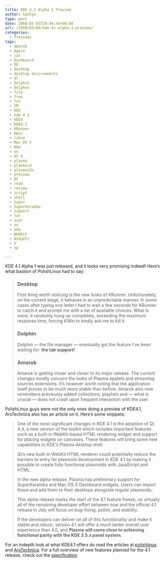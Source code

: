 ```yaml
---
title: KDE 4.1 Alpha 1 Preview
author: Sathya
type: post
date: 2008-05-03T20:44:44+00:00
url: /2008/05/04/kde-41-alpha-1-preview/
categories:
  - Previews
tags:
  - Amarok
  - Apple
  - cat
  - Dashboard
  - DE
  - Desktop
  - desktop environments
  - dl
  - Dolphin
  - Dolphon
  - file
  - free
  - fun
  - IM
  - KDE
  - kde 4.1
  - KDE4
  - KDE4.1
  - KRunner
  - KWin
  - linux
  - Mac OS X
  - New
  - os
  - OS X
  - plasma
  - plasmoid
  - plasmoids
  - preview
  - Qt
  - read
  - review
  - script
  - shell
  - Super
  - SuperKaramba
  - support
  - tar
  - user
  - ux
  - web
  - WebKit
  - Widgets
  - X
  - xp

---
```

KDE 4.1 Alpha 1 was just released, and it looks very promising indeed! Here&#8217;s what bastion of PolishLinux had to say:

> ### Desktop
> 
> First thing worth noticing is the new looks of KRunner. Unfortunately, on the current stage, it behaves in an unpredictable manner. In some cases after typing one letter I had to wait a few seconds for KRunner to catch it and prompt me with a list of available choices. What is more, it randomly hung up completely, exceeding the maximum response time, forcing KWin to kindly ask me to kill it.
> 
> <!--more-->
> 
> ### Dolphin
> 
> Dolphin — the file manager — eventually got the feature I’ve been waiting for: **the tab support!**
> 
> ### Amarok

> Amarok is getting closer and closer to its major release. The current changes mostly concern the looks of Plasma applets and streaming sources extensions. It’s however worth noting that the application itself proves to be much more stable than before. Amarok also now remembers previously added collections, playlists and — what is crucial — does not crash upon frequent interaction with the user

PolishLinux guys were not the only ones doing a preview of KDE4.1, ArsTechnica also has an article on it. Here&#8217;s some snippets:

> One of the most significant changes in KDE 4.1 is the adoption of Qt 4.4, a new version of the toolkit which includes important features such as a built-in WebKit-based HTML rendering widget and support for placing widgets on canvases. These features will bring some new capabilities to KDE&#8217;s Plasma desktop shell.
> 
> Qt&#8217;s new built-in WebKit HTML renderer could potentially reduce the barriers to entry for plasmoid development in KDE 4.1 by making it possible to create fully functional plasmoids with JavaScript and HTML.
> 
> In the new alpha release, Plasma has preliminary support for SuperKaramba and Mac OS X Dashboard widgets. Users can import these and add them to their desktops alongside regular plasmoids.
> 
> This alpha release marks the start of the 4.1 feature freeze, so virtually all of the remaining developer effort between now and the official 4.1 release in July will focus on bug-fixing, polish, and stability.
> 
> If the developers can deliver on all of this functionality and make it stable and robust, version 4.1 will offer a much better overall user experience than 4.0, and **Plasma will come close to achieving functional parity with the KDE 3.5.x panel system.**

For an indepth look at what KDE4.1 offers do read the articles at [polishlinux][1] and [ArsTechnica][2]. For a full overview of new features planned for the 4.1 release, check out the [specification][3]

 [1]: http://polishlinux.org/kde/kde-4-rev-802150-work-in-progress/
 [2]: http://arstechnica.com/news.ars/post/20080430-first-look-kde-4-1-alpha-1-very-promising.html
 [3]: http://techbase.kde.org/index.php?title=Schedules/KDE4/4.1_Feature_Plan
